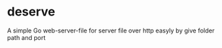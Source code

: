 # deserve
A simple Go web-server-file for server file over http easyly by give folder path and port
